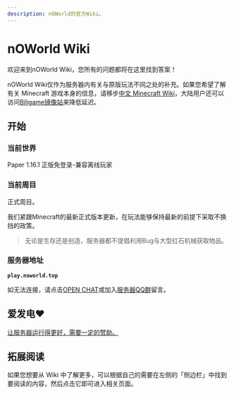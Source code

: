 ```yaml
---
description: nOWorld的官方Wiki。
---
```


# nOWorld Wiki

欢迎来到nOWorld Wiki，您所有的问题都将在这里找到答案！

nOWorld Wiki仅作为服务器内有关与原版玩法不同之处的补充。如果您希望了解有关 Minecraft 游戏本身的信息，请移步[中文 Minecraft Wiki](https://minecraft-zh.gamepedia.com/Minecraft_Wiki)，大陆用户还可以访问[Biligame镜像站](https://wiki.biligame.com/mc/Minecraft_Wiki)来降低延迟。

## 开始

### 当前世界

Paper 1.16.1 正版免登录-兼容离线玩家

### 当前周目

正式周目。

我们紧跟Minecraft的最新正式版本更新，在玩法能够保持最新的前提下采取不换挡的政策。

> 无论是生存还是创造，服务器都不提倡利用Bug与大型红石机械获取物品。

### 服务器地址

**`play.noworld.top`**

如无法连接，请点击[OPEN CHAT](https://gitter.im/nOWorldServer/community)或加入[服务器QQ群](https://jq.qq.com/?_wv=1027&k=IyLZu5Vj)留言。

## 爱发电❤

[让服务器运行得更好，需要一定的赞助。](https://afdian.net/@nOWorld)

## 拓展阅读

如果您想要从 Wiki 中了解更多，可以根据自己的需要在左侧的「侧边栏」中找到要阅读的内容，然后点击它即可进入相关页面。

